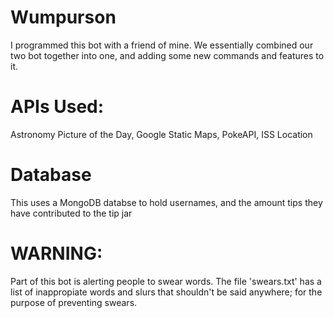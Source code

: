 # Wumpurson
I programmed this bot with a friend of mine. We essentially combined our two bot together into one, and adding some new commands and features to it.

# APIs Used:
Astronomy Picture of the Day,
Google Static Maps,
PokeAPI,
ISS Location

# Database
This uses a MongoDB databse to hold usernames, and the amount tips they have contributed to the tip jar

# WARNING:
Part of this bot is alerting people to swear words. The file 'swears.txt' has a list of inappropiate words and slurs that shouldn't be said anywhere; for the purpose of preventing swears.
